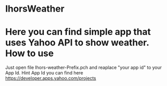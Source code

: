 IhorsWeather
============
Here you can find simple app that uses Yahoo API to show weather.
How to use
==========
Just open file Ihors-weather-Prefix.pch and reaplace  "your app id" to your App Id.
Hint App Id you can find here https://developer.apps.yahoo.com/projects
